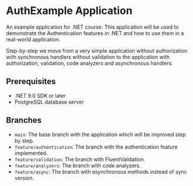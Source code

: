 # AuthExample Application

An example application for .NET course. This application will be used to demonstrate the Authentication  features in .NET and how to use them in a real-world application.

Step-by-step we move from a very simple application without authorization with synchronous handlers without validation to the application with authorization, validation, code analyzers and asynchronous handlers.

## Prerequisites

- .NET 9.0 SDK or later
- PostgreSQL database server

## Branches

- `main`: The base branch with the application which will be improved step by step.
- `feature/authentication`: The branch with the authentication feature implemented.
- `feature/validation`: The branch with FluentValidation.
- `feature/analyzers`: The branch with code analyzers.
- `feature/async`: The branch with asynchronous methods instead of sync version.
